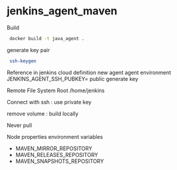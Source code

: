 # jenkins_agent_maven

Build
```bash
 docker build -t java_agent .
```

generate key pair
```bash
 ssh-keygen
```

Reference in jenkins cloud definition
new agent
agent environment
JENKINS_AGENT_SSH_PUBKEY= public generate key

Remote File System Root
/home/jenkins

Connect with ssh : use private key

remove volume : build locally

Never pull

Node properties
environment variables
- MAVEN_MIRROR_REPOSITORY
- MAVEN_RELEASES_REPOSITORY
- MAVEN_SNAPSHOTS_REPOSITORY
